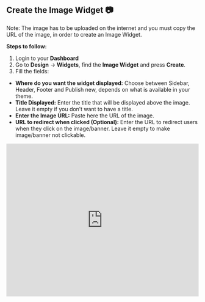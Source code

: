 ## Create the Image Widget 📷 

Note: The image has to be uploaded on the internet and you must copy  the URL of the image, in order to create an Image Widget.

**Steps to follow:**
1.  Login to your **Dashboard**
2.  Go to  **Design**  ->  **Widgets**, find the  **Image Widget**  and press  **Create**.
3.  Fill the fields:

-   **Where do you want the widget displayed:**  Choose between Sidebar, Header, Footer and Publish new, depends on what is available in your theme.
-   **Title Displayed:**  Enter the title that will be displayed above the image. Leave it empty if you don’t want to have a title.
-   **Enter the Image URL:**  Paste here the URL of the image.
-   **URL to redirect when clicked (Optional):**  Enter the URL to redirect users when they click on the image/banner. Leave it empty to make image/banner not clickable.


<iframe width="100%" height="400px" src="https://www.youtube.com/embed/https://youtu.be/VpiDZEMolk8" title="Yclas video" frameborder="0" allow="accelerometer; autoplay; clipboard-write; encrypted-media; gyroscope; picture-in-picture" allowfullscreen></iframe>
 
